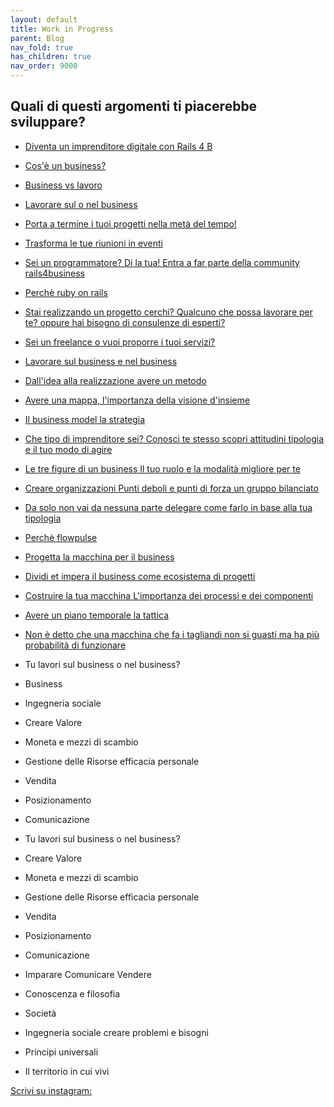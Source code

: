 ```yaml
---
layout: default
title: Work in Progress
parent: Blog
nav_fold: true
has_children: true
nav_order: 9000
---
```


## Quali di questi argomenti ti piacerebbe sviluppare?

- [Diventa un imprenditore digitale con Rails 4 B]() 
- [Cos'è un business?](https://rails4b.com/formazione/business/cosa_è_un_business/) 
- [Business vs lavoro]()
- [Lavorare sul o nel business]()
- [Porta a termine i tuoi progetti nella metà del tempo!]()
- [Trasforma le tue riunioni in eventi]()
- [Sei un programmatore? Di la tua! Entra a far parte della community rails4business]() 
- [Perchè ruby on rails]()
- [Stai realizzando un progetto cerchi? Qualcuno che possa lavorare per te? oppure hai bisogno di consulenze di esperti?]()
- [Sei un freelance o vuoi proporre i tuoi servizi?]()
- [Lavorare sul business e nel business]()
- [Dall'idea alla realizzazione avere un metodo]()
- [Avere una mappa, l'importanza della visione d'insieme]()
- [Il business model la strategia]()
- [Che tipo di imprenditore sei? Conosci te stesso scopri attitudini tipologia e il tuo modo di agire]()
- [Le tre figure di un business Il tuo ruolo e la modalità migliore per te]()
- [Creare organizzazioni Punti deboli e punti di forza un gruppo bilanciato ]()
- [Da solo non vai da nessuna parte delegare come farlo in base alla tua tipologia]()
- [Perchè flowpulse]()
- [Progetta la macchina per il business]()
- [Dividi et impera il business come ecosistema di progetti]()
- [Costruire la tua macchina L'importanza dei processi e dei componenti]()
- [Avere un piano temporale la tattica]()
- [Non è detto che una macchina che fa i tagliandi non si guasti ma ha più probabilità di funzionare]()









- Tu lavori sul business o nel business?
- Business
- Ingegneria sociale
- Creare Valore
- Moneta e mezzi di scambio
- Gestione delle Risorse efficacia personale
- Vendita
- Posizionamento 
- Comunicazione

- Tu lavori sul business o nel business?
- Creare Valore
- Moneta e mezzi di scambio
- Gestione delle Risorse efficacia personale
- Vendita
- Posizionamento 
- Comunicazione

- Imparare Comunicare Vendere
- Conoscenza e filosofia
- Società
- Ingegneria sociale creare problemi e bisogni
- Principi universali
- Il territorio in cui vivi

[Scrivi su instagram:](www.instagram.com/rails4b)

